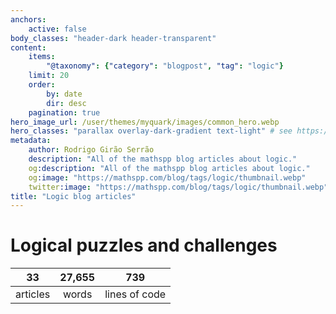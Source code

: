 ```yaml
---
anchors:
    active: false
body_classes: "header-dark header-transparent"
content:
    items:
        "@taxonomy": {"category": "blogpost", "tag": "logic"}
    limit: 20
    order:
        by: date
        dir: desc
    pagination: true
hero_image_url: /user/themes/myquark/images/common_hero.webp
hero_classes: "parallax overlay-dark-gradient text-light" # see https://demo.getgrav.org/blog-skeleton/blog/hero-classes
metadata:
    author: Rodrigo Girão Serrão
    description: "All of the mathspp blog articles about logic."
    og:description: "All of the mathspp blog articles about logic."
    og:image: "https://mathspp.com/blog/tags/logic/thumbnail.webp"
    twitter:image: "https://mathspp.com/blog/tags/logic/thumbnail.webp"
title: "Logic blog articles"
---
```



# Logical puzzles and challenges


<table class="stats-table">
    <thead>
        <tr>
            <th style="text-align: center;">33</th>
            <th style="text-align: center;">27,655</th>
            <th style="text-align: center;">739</th>
        </tr>
    </thead>
    <tbody>
        <tr>
            <td style="text-align: center;">articles</td>
            <td style="text-align: center;">words</td>
            <td style="text-align: center;">lines of code</td>
        </tr>
    </tbody>
</table>